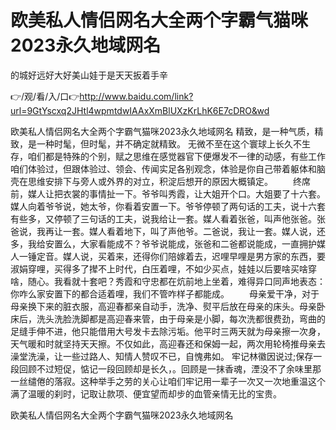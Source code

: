 # 欧美私人情侣网名大全两个字霸气猫咪2023永久地域网名
的城好远好大好美山娃于是天天扳着手辛

👉/观/看/入/口👉http://www.baidu.com/link?url=9GtYscxq2JHtl4wpmtdwIAAxXmBlUXzKrLhK6E7cDRO&wd

欧美私人情侣网名大全两个字霸气猫咪2023永久地域网名	精致，是一种气质，精致，是一种时髦，但时髦，并不确定就精致。
无微不至在这个寰球上长久不生存，咱们都是特殊的个别，赋之思维在感觉器官下便爆发不一律的动感，有些工作咱们体验过，但跟体验过、领会、传闻实足各别观念，体验是你自己带着躯体和脑壳在思维安排下与旁人或外界的对立，积淀后想开的原因大概镇定。
　　终席前，媒人让把衣裳的事情扯一下。爷爷叫秀霞，让大姐开个口。大姐要了十六套。媒人向着爷爷说，她太爷，你看着安置一下。爷爷停顿了两句话的工夫，说十六套有些多，又停顿了三句话的工夫，说我给让一套。媒人看着张爸，叫声他张爸。张爸说，我再让一套。媒人看着地下，叫了声他爷。二爸说，我让一套。媒人说，还多，我给安置么，大家看能成不？爷爷说能成，张爸和二爸都说能成，一直拥护媒人一锤定音。媒人说，买着来，还得你们陪嫁着去，迟哩早哩是男方家的东西，要淑娟穿哩，买得多了撵不上时代，白压着哩，不如少买点，娃娃以后要啥买啥穿啥，随心。我看就十套吧？秀霞和守忠都在炕前地上坐着，难得异口同声地表态：你咋么家安置下的都合适着哩，我们不管咋样子都能成。
　　母亲爱干净，对于母亲换下来的脏衣服，高迎春都亲自动手，洗净、熨平后放在母亲的床头。母亲卧床后，洗头洗脸洗脚都是高迎春来管，由于母亲是小脚，每次洗都很费劲，弯曲的足缝手伸不进，他只能借用大号发卡去除污垢。他平时三两天就为母亲擦一次身，天气暖和时就坚持天天擦。不仅如此，高迎春还和保姆一起，两次用轮椅推母亲去澡堂洗澡，让一些过路人、知情人赞叹不已，自愧弗如。
牢记林徽因说过;保存一段回顾不过短促，惦记一段回顾却是长久，。回顾是一抹香魂，湮没不了余味里那一丝缱倦的落寂。这种举手之劳的关心让咱们牢记用一辈子一次又一次地重温这个满了温暖的刹时，记取让款项、便宜望而却步的血管亲情无比的宝贵。

欧美私人情侣网名大全两个字霸气猫咪2023永久地域网名
